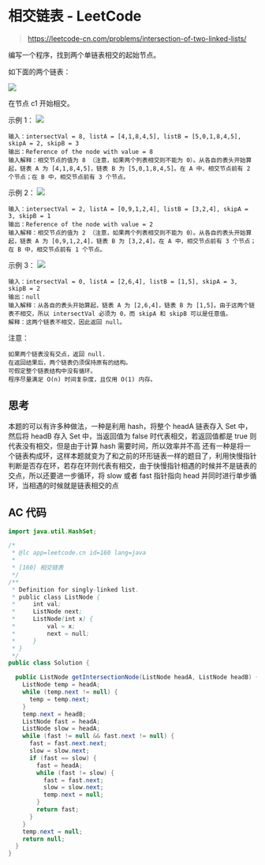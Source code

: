 # 相交链表 - LeetCode

> https://leetcode-cn.com/problems/intersection-of-two-linked-lists/

编写一个程序，找到两个单链表相交的起始节点。

如下面的两个链表：

![](https://assets.leetcode-cn.com/aliyun-lc-upload/uploads/2018/12/14/160_statement.png)

在节点 c1 开始相交。

示例 1：
![](https://assets.leetcode-cn.com/aliyun-lc-upload/uploads/2018/12/14/160_example_1.png)

```
输入：intersectVal = 8, listA = [4,1,8,4,5], listB = [5,0,1,8,4,5], skipA = 2, skipB = 3
输出：Reference of the node with value = 8
输入解释：相交节点的值为 8 （注意，如果两个列表相交则不能为 0）。从各自的表头开始算起，链表 A 为 [4,1,8,4,5]，链表 B 为 [5,0,1,8,4,5]。在 A 中，相交节点前有 2 个节点；在 B 中，相交节点前有 3 个节点。
```

示例 2：
![](https://assets.leetcode-cn.com/aliyun-lc-upload/uploads/2018/12/14/160_example_2.png)

```
输入：intersectVal = 2, listA = [0,9,1,2,4], listB = [3,2,4], skipA = 3, skipB = 1
输出：Reference of the node with value = 2
输入解释：相交节点的值为 2 （注意，如果两个列表相交则不能为 0）。从各自的表头开始算起，链表 A 为 [0,9,1,2,4]，链表 B 为 [3,2,4]。在 A 中，相交节点前有 3 个节点；在 B 中，相交节点前有 1 个节点。
```

示例 3：
![](https://assets.leetcode-cn.com/aliyun-lc-upload/uploads/2018/12/14/160_example_3.png)

```
输入：intersectVal = 0, listA = [2,6,4], listB = [1,5], skipA = 3, skipB = 2
输出：null
输入解释：从各自的表头开始算起，链表 A 为 [2,6,4]，链表 B 为 [1,5]。由于这两个链表不相交，所以 intersectVal 必须为 0，而 skipA 和 skipB 可以是任意值。
解释：这两个链表不相交，因此返回 null。
```

注意：

```
如果两个链表没有交点，返回 null.
在返回结果后，两个链表仍须保持原有的结构。
可假定整个链表结构中没有循环。
程序尽量满足 O(n) 时间复杂度，且仅用 O(1) 内存。
```

## 思考

本题的可以有许多种做法，一种是利用 hash，将整个 headA 链表存入 Set 中，然后将 headB 存入 Set 中，当返回值为 false 时代表相交，若返回值都是 true 则代表没有相交，但是由于计算 hash 需要时间，所以效率并不高
还有一种是将一个链表构成环，这样本题就变为了和之前的环形链表一样的题目了，利用快慢指针判断是否存在环，若存在环则代表有相交，由于快慢指针相遇的时候并不是链表的交点，所以还要进一步循环，将 slow 或者 fast 指针指向 head 并同时进行单步循环，当相遇的时候就是链表相交的点

## AC 代码

```java
import java.util.HashSet;

/*
 * @lc app=leetcode.cn id=160 lang=java
 *
 * [160] 相交链表
 */
/**
 * Definition for singly-linked list.
 * public class ListNode {
 *     int val;
 *     ListNode next;
 *     ListNode(int x) {
 *         val = x;
 *         next = null;
 *     }
 * }
 */
public class Solution {

  public ListNode getIntersectionNode(ListNode headA, ListNode headB) {
    ListNode temp = headA;
    while (temp.next != null) {
      temp = temp.next;
    }
    temp.next = headB;
    ListNode fast = headA;
    ListNode slow = headA;
    while (fast != null && fast.next != null) {
      fast = fast.next.next;
      slow = slow.next;
      if (fast == slow) {
        fast = headA;
        while (fast != slow) {
          fast = fast.next;
          slow = slow.next;
          temp.next = null;
        }
        return fast;
      }
    }
    temp.next = null;
    return null;
  }
}

```
